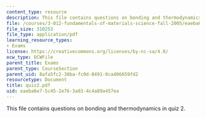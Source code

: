 ```yaml
---
content_type: resource
description: This file contains questions on bonding and thermodynamics in quiz 2.
file: /courses/3-012-fundamentals-of-materials-science-fall-2005/eaeba6e75c452e763a034c4a89a457ea_quiz2.pdf
file_size: 310253
file_type: application/pdf
learning_resource_types:
- Exams
license: https://creativecommons.org/licenses/by-nc-sa/4.0/
ocw_type: OCWFile
parent_title: Exams
parent_type: CourseSection
parent_uid: 8afa5fc2-30ba-fc0d-8491-0ca406659fd2
resourcetype: Document
title: quiz2.pdf
uid: eaeba6e7-5c45-2e76-3a03-4c4a89a457ea
---
```

This file contains questions on bonding and thermodynamics in quiz 2.